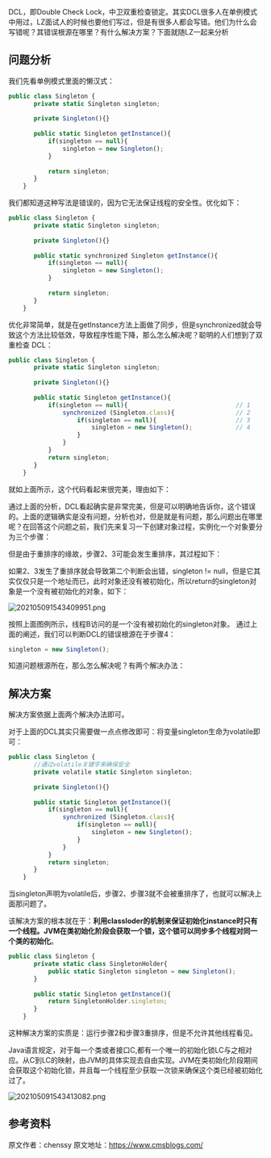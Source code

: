 


DCL，即Double Check Lock，中卫双重检查锁定。其实DCL很多人在单例模式中用过，LZ面试人的时候也要他们写过，但是有很多人都会写错。他们为什么会写错呢？其错误根源在哪里？有什么解决方案？下面就随LZ一起来分析

## 问题分析

我们先看单例模式里面的懒汉式：

```js 
public class Singleton {
       private static Singleton singleton;
    
       private Singleton(){}
    
       public static Singleton getInstance(){
           if(singleton == null){
               singleton = new Singleton();
           }
    
           return singleton;
       }
    }
```

我们都知道这种写法是错误的，因为它无法保证线程的安全性。优化如下：


```js 
public class Singleton {
       private static Singleton singleton;
    
       private Singleton(){}
    
       public static synchronized Singleton getInstance(){
           if(singleton == null){
               singleton = new Singleton();
           }
    
           return singleton;
       }
    }
```

优化非常简单，就是在getInstance方法上面做了同步，但是synchronized就会导致这个方法比较低效，导致程序性能下降，那么怎么解决呢？聪明的人们想到了双重检查 DCL：


```js 
public class Singleton {
       private static Singleton singleton;
    
       private Singleton(){}
    
       public static Singleton getInstance(){
           if(singleton == null){                              // 1
               synchronized (Singleton.class){                 // 2
                   if(singleton == null){                      // 3
                       singleton = new Singleton();            // 4
                   }
               }
           }
           return singleton;
       }
    }
```

就如上面所示，这个代码看起来很完美，理由如下：

通过上面的分析，DCL看起确实是非常完美，但是可以明确地告诉你，这个错误的。上面的逻辑确实是没有问题，分析也对，但是就是有问题，那么问题出在哪里呢？在回答这个问题之前，我们先来复习一下创建对象过程，实例化一个对象要分为三个步骤：

但是由于重排序的缘故，步骤2、3可能会发生重排序，其过程如下：

如果2、3发生了重排序就会导致第二个判断会出错，singleton != null，但是它其实仅仅只是一个地址而已，此时对象还没有被初始化，所以return的singleton对象是一个没有被初始化的对象，如下：

![202105091543409951.png](https://gitee.com/hezhiyuan007/java-study/raw/master/images/Concurrent3/d3ec1721-10f7-43dc-aec1-4edfd363e35f.png)

按照上面图例所示，线程B访问的是一个没有被初始化的singleton对象。 通过上面的阐述，我们可以判断DCL的错误根源在于步骤4：

```js 
singleton = new Singleton();
```

知道问题根源所在，那么怎么解决呢？有两个解决办法：

## 解决方案

解决方案依据上面两个解决办法即可。

对于上面的DCL其实只需要做一点点修改即可：将变量singleton生命为volatile即可：

```js 
public class Singleton {
       //通过volatile关键字来确保安全
       private volatile static Singleton singleton;
    
       private Singleton(){}
    
       public static Singleton getInstance(){
           if(singleton == null){
               synchronized (Singleton.class){
                   if(singleton == null){
                       singleton = new Singleton();
                   }
               }
           }
           return singleton;
       }
    }
```

当singleton声明为volatile后，步骤2、步骤3就不会被重排序了，也就可以解决上面那问题了。

该解决方案的根本就在于：**利用classloder的机制来保证初始化instance时只有一个线程。JVM在类初始化阶段会获取一个锁，这个锁可以同步多个线程对同一个类的初始化**。

```js 
public class Singleton {
       private static class SingletonHolder{
           public static Singleton singleton = new Singleton();
       }
    
       public static Singleton getInstance(){
           return SingletonHolder.singleton;
       }
    }
```

这种解决方案的实质是：运行步骤2和步骤3重排序，但是不允许其他线程看见。

Java语言规定，对于每一个类或者接口C,都有一个唯一的初始化锁LC与之相对应。从C到LC的映射，由JVM的具体实现去自由实现。JVM在类初始化阶段期间会获取这个初始化锁，并且每一个线程至少获取一次锁来确保这个类已经被初始化过了。

![202105091543413082.png](https://gitee.com/hezhiyuan007/java-study/raw/master/images/Concurrent3/90f5bd1a-b710-4a6d-99a4-a7d358dd8391.png)

## 参考资料






原文作者：chenssy 原文地址：https://www.cmsblogs.com/